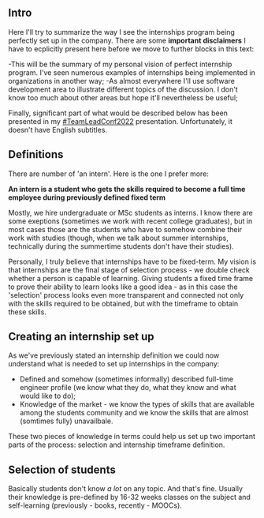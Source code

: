 ## Intro

Here I'll try to summarize the way I see the internships program being perfectly set up in the company. There are some **important disclaimers** I have to ecplicitly present here before we move to further blocks in this text: 

-This will be the summary of my personal vision of perfect internship program. I've seen numerous examples of internships being implemented in organizations in another way; 
-As almost everywhere I'll use software development area to illustrate different topics of the discussion. I don't know too much about other areas but hope it'll nevertheless be useful;

Finally, significant part of what would be described below has been presented in my [#TeamLeadConf2022](https://youtu.be/rmIr4nIKquA) presentation. Unfortunately, it doesn't have English subtitles. 

## Definitions 

There are number of 'an intern'. Here is the one I prefer more: 

**An intern is a student who gets the skills required to become a full time employee during previously defined fixed term**

Mostly, we hire undergraduate or MSc students as interns. I know there are some exeptions (sometimes we work with recent college graduates), but in most cases those are the students who have to somehow combine their work with studies (though, when we talk about summer internships, technically during the summertime students don't have their studies).

Personally, I truly believe that internships have to be fixed-term. My vision is that internships are the final stage of selection process - we double check whether a person is capable of learning. Giving students a fixed time frame to prove their ability to learn looks like a good idea - as in this case the 'selection' process looks even more transparent and connected not only with the skills required to be obtained, but with the timeframe to obtain these skills.

## Creating an internship set up

As we've previously stated an internship definition we could now understand what is needed to set up internships in the company:

- Defined and somehow (sometimes informally) described full-time engineer profile (we know what they do, what they know and what would like to do);
- Knowledge of the market - we know the types of skills that are available among the students community and we know the skills that are almost (somtimes fully) unavailbale.

These two pieces of knowledge in terms could help us set up two important parts of the process: selection and internship timeframe definition.

## Selection of students

Basically students don't know _a lot_ on any topic. And that's fine. Usually their knowledge is pre-defined by 16-32 weeks classes on the subject and self-learning (previously - books, recently - MOOCs).

